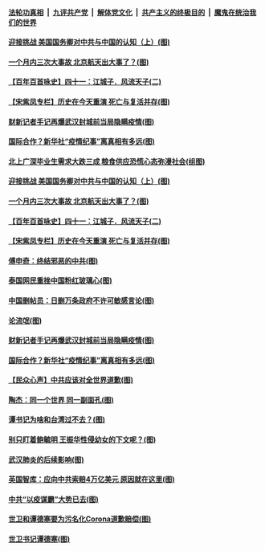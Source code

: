 ####  [法轮功真相](../../../../basic/blob/master/README.md?t=04150901) &nbsp;|&nbsp; [九评共产党](../../../../9ping.md/blob/master/README.md?t=04150901) &nbsp;|&nbsp; [解体党文化](../../../../jtdwh.md/blob/master/README.md?t=04150901)  &nbsp;|&nbsp; [共产主义的终极目的](../../../../gczydzjmd.md/blob/master/README.md?t=04150901) &nbsp;|&nbsp; [魔鬼在统治我们的世界](../../../../mgztzwmdsj.md/blob/master/README.md?t=04150901) 

#### [迎接挑战 美国国务卿对中共与中国的认知（上）(图)](../pages/p4/929853.md?t=04150901) 

#### [一个月内三次大事故 北京航天出大事了？(图)](../pages/p4/929837.md?t=04150901) 

#### [【百年百首咏史】四十一：江城子．风流天子(二)](../pages/p4/929840.md?t=04150901) 

#### [【宋紫凤专栏】历史在今天重演 死亡与复活并存(图)](../pages/p4/929812.md?t=04150901) 

#### [财新记者手记再爆武汉封城前当局隐瞒疫情(图)](../pages/p4/929733.md?t=04150901) 

#### [国际合作？新华社“疫情纪事”离真相有多远(图)](../pages/p4/929726.md?t=04150901) 

#### [北上广深毕业生需求大跌三成 粮食供应恐慌心态弥漫社会(组图)](../pages/p4/929839.md?t=04150901) 

#### [迎接挑战 美国国务卿对中共与中国的认知（上）(图)](../pages/p4/929853.md?t=04150901) 

#### [一个月内三次大事故 北京航天出大事了？(图)](../pages/p4/929837.md?t=04150901) 

#### [【百年百首咏史】四十一：江城子．风流天子(二)](../pages/p4/929840.md?t=04150901) 

#### [【宋紫凤专栏】历史在今天重演 死亡与复活并存(图)](../pages/p4/929812.md?t=04150901) 

#### [傅申奇：终结邪恶的中共(图)](../pages/p4/929741.md?t=04150901) 

#### [泰国网民重挫中国粉红玻璃心(图)](../pages/p4/929739.md?t=04150901) 

#### [中国删帖员：日删万条政府不许可敏感言论(图)](../pages/p4/929737.md?t=04150901) 

#### [论流氓(图)](../pages/p4/929735.md?t=04150901) 

#### [财新记者手记再爆武汉封城前当局隐瞒疫情(图)](../pages/p4/929733.md?t=04150901) 

#### [国际合作？新华社“疫情纪事”离真相有多远(图)](../pages/p4/929726.md?t=04150901) 

#### [【民众心声】中共应该对全世界道歉(图)](../pages/p4/929159.md?t=04150901) 

#### [陶杰：同一个世界 同一副面孔(图)](../pages/p4/929582.md?t=04150901) 

#### [谭书记为啥和台湾过不去？(图)](../pages/p4/929580.md?t=04150901) 

#### [别只盯着鲍毓明 王振华性侵幼女的下文呢？(图)](../pages/p4/929578.md?t=04150901) 

#### [武汉肺炎的后续影响(图)](../pages/p4/929576.md?t=04150901) 

#### [英国智库：应向中共索赔4万亿美元 原因就在这里(图)](../pages/p4/929585.md?t=04150901) 

#### [中共“以疫谋霸”大势已去(图)](../pages/p4/929478.md?t=04150901) 

#### [世卫和谭德塞要为污名化Corona道歉赔偿(图)](../pages/p4/929444.md?t=04150901) 

#### [世卫书记谭德塞(图)](../pages/p4/929483.md?t=04150901) 


